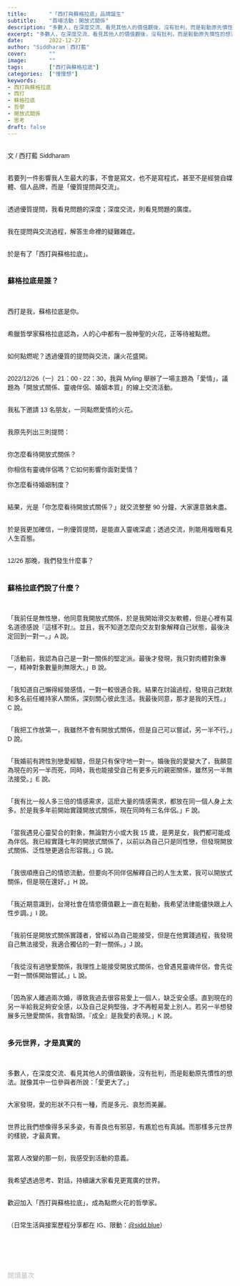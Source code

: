 ```yaml
---
title:       "「西打與蘇格拉底」品牌誕生"
subtitle:    "首場活動：開放式關係"
description: "多數人，在深度交流、看見其他人的價值觀後，沒有批判，而是鬆動原先慣性的想法。就像其中一位參與者所說：「愛更大了。」..."
excerpt: "多數人，在深度交流、看見其他人的價值觀後，沒有批判，而是鬆動原先慣性的想法。就像其中一位參與者所說：「愛更大了。」..."
date:        2022-12-27
author: "Siddharam｜西打藍"
cover:       ""
image:       ""
tags:        ["西打與蘇格拉底"]
categories:  ["慢慢想"]
keywords:
- 西打與蘇格拉底
- 西打
- 蘇格拉底
- 哲學
- 開放式關係
- 思考
draft: false
---
```


<article style="font-family: 'Noto Sans TC', '微軟正黑體', sans-serif; font-weight: 300;">

<br>文 / 西打藍 Siddharam<br><br>

若要列一件影響我人生最大的事，不會是寫文，也不是寫程式，甚至不是經營自媒體、個人品牌，而是「優質提問與交流」。<br><br>

透過優質提問，我看見問題的深度；深度交流，則看見問題的廣度。<br><br>

我在提問與交流過程，解答生命裡的疑難雜症。<br><br>

於是有了「西打與蘇格拉底」。<br><br>



<h3 class="article-h1-color">蘇格拉底是誰？</h3><br>

西打是我，蘇格拉底是你。<br><br>

希臘哲學家蘇格拉底認為，人的心中都有一股神聖的火花，正等待被點燃。<br><br>

如何點燃呢？透過優質的提問與交流，讓火花盛開。<br><br>

2022/12/26（一）21：00 - 22：30，我與 Myling 舉辦了一場主題為「愛情」，議題為「開放式關係、靈魂伴侶、婚姻本質」的線上交流活動。<br><br>

我私下邀請 13 名朋友，一同點燃愛情的火花。<br><br>

我原先列出三則提問：<br><br>

你怎麼看待開放式關係？<br>

你相信有靈魂伴侶嗎？它如何影響你面對愛情？<br>

你怎麼看待婚姻制度？<br><br>

結果，光是「你怎麼看待開放式關係？」就交流整整 90 分鐘，大家還意猶未盡。<br><br>

於是我更加確信，一則優質提問，是能直入靈魂深處；透過交流，則能用複眼看見人生百態。<br><br>

12/26 那晚，我們發生什麼事？<br><br>


<h3 class="article-h1-color">蘇格拉底們說了什麼？</h3><br>

「我前任是無性戀，他同意我開放式關係，於是我開始滑交友軟體，但是心裡有莫名道德感說『這樣不對』。並且，我不知道怎麼向交友對象解釋自己狀態，最後決定回到一對一。」A 說。<br><br>

「活動前，我認為自己是一對一關係的堅定派。最後才發現，我只對肉體對象專一，精神對象數量則無限大。」B 說。<br><br>

「我知道自己懶得經營感情，一對一較很適合我。結果在討論過程，發現自己默默和多名前任維持家人關係，深刻關心彼此生活。我最後同意，那才是我的天性。」C 說。<br><br>

「我把工作放第一，我雖然不會有開放式關係，但是自己可以嘗試，另一半不行。」D 說。<br><br>

「我婚前有跨性別戀愛經驗，但是只有保守地一對一。婚後我的愛變大了，我願意為現在的另一半而死，同時，我也能接受自己有更多元的親密關係，雖然另一半無法接受。」E 說。<br><br>

「我有比一般人多三倍的情感需求，這麽大量的情感需求，都放在同一個人身上太多。於是我多年前開始實踐開放式關係，現在同時有三名伴侶。」F 說。<br><br>

「當我遇見心靈契合的對象，無論對方小或大我 15 歲，是男是女，我們都可能成為伴侶。我已經實踐七年的開放式關係了，以前以為自己只是同性戀，但發現開放式關係、泛性戀更適合形容我。」G 說。<br><br>

「我很順應自己的情慾流動，但要向不同伴侶解釋自己的人生太累，我可以開放式關係，但是現在還好。」H 說。<br><br>

「我近期意識到，台灣社會在情慾價值觀上一直在鬆動，我希望法律能儘快跟上人性步調。」I 說。<br><br>

「我前任是開放式關係實踐者，曾經以為自己能接受，但是在他實踐過程，我發現自己無法接受，我適合獨佔的一對一關係。」J 說。<br><br>

「我從沒有過戀愛關係，我理性上能接受開放式關係，也曾遇見靈魂伴侶，會先從一對一關係開始嘗試。」L 說。<br><br>

「因為家人離過兩次婚，導致我過去很容易愛上一個人，缺乏安全感。直到現在的另一半給我足夠安全感，以及自己足夠堅強，才不再輕易愛上別人。若另一半想發展多元戀愛關係，我會點頭。『成全』是我愛的表現。」K 說。<br><br>


<h3 class="article-h1-color">多元世界，才是真實的</h3><br>

多數人，在深度交流、看見其他人的價值觀後，沒有批判，而是鬆動原先慣性的想法。就像其中一位參與者所說：「愛更大了。」<br><br>

大家發現，愛的形狀不只有一種，而是多元、哀愁而美麗。<br><br>

世界比我們想像得多采多姿，有善良也有邪惡，有尷尬也有真誠。而那樣多元世界的樣貌，才最真實。<br><br>

當眾人改變的那一刻，我感受到活動的意義。<br><br>

我希望透過思考、對話，持續讓大家看見更寬廣的世界。<br><br>

歡迎加入「西打與蘇格拉底」，成為點燃火花的哲學家。<br><br>


（日常生活與接案歷程分享都在 IG、限動：<a href="https://www.instagram.com/sidd.blue/" target="_blank">@sidd.blue</a>）<br><br>


<!-- <h3 class="article-h1-color"></h3><br> -->





<br><br><br>

</article>

<div style="color: #bfbfbf; font-size: 15px;" id="busuanzi_container_page_pv">
  閱讀量<span id="busuanzi_value_page_pv"></span>次
</div>

<script src="../../js/post.js"></script>




